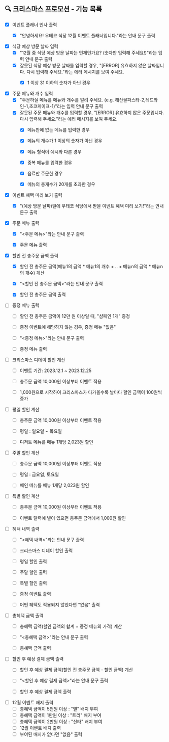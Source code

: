 ## 🔍 크리스마스 프로모션 - 기능 목록

- [x] 이벤트 플래너 인사 출력
  - [x] "안녕하세요! 우테코 식당 12월 이벤트 플래너입니다."라는 안내 문구 출력


- [x] 식당 예상 방문 날짜 입력
  - [x] "12월 중 식당 예상 방문 날짜는 언제인가요? (숫자만 입력해 주세요!)"라는 입력 안내 문구 출력
  - [x] 잘못된 식당 예상 방문 날짜를 입력할 경우, "[ERROR] 유효하지 않은 날짜입니다. 다시 입력해 주세요."라는 에러 메시지를 보여 주세요.
    - [x] 1 이상 31 이하의 숫자가 아닌 경우


- [x] 주문 메뉴와 개수 입력
  - [x] "주문하실 메뉴를 메뉴와 개수를 알려 주세요. (e.g. 해산물파스타-2,레드와인-1,초코케이크-1)"라는 입력 안내 문구 출력
  - [x] 잘못된 주문 메뉴와 개수를 입력할 경우, "[ERROR] 유효하지 않은 주문입니다. 다시 입력해 주세요."라는 에러 메시지를 보여 주세요.
    - [x] 메뉴판에 없는 메뉴를 입력한 경우
    - [x] 메뉴의 개수가 1 이상의 숫자가 아닌 경우
    - [x] 메뉴 형식이 예시와 다른 경우
    - [x] 중복 메뉴를 입력한 경우
    - [x] 음료만 주문한 경우
    - [x] 메뉴의 총개수가 20개를 초과한 경우


- [x] 이벤트 혜택 미리 보기 출력
  - [x] "(예상 방문 날짜)일에 우테코 식당에서 받을 이벤트 혜택 미리 보기!"라는 안내 문구 출력


- [x] 주문 메뉴 출력
  - [x] "<주문 메뉴>"라는 안내 문구 출력
  - [x] 주문 메뉴 출력


- [x] 할인 전 총주문 금액 출력
  - [x] 할인 전 총주문 금액(메뉴1의 금액 * 메뉴1의 개수 + .. + 메뉴n의 금액 * 메뉴n의 개수) 계산
  - [x] "<할인 전 총주문 금액>"라는 안내 문구 출력
  - [x] 할인 전 총주문 금액 출력


- [ ] 증정 메뉴 출력
  - [ ] 할인 전 총주문 금액이 12만 원 이상일 때, "샴페인 1개" 증정
  - [ ] 증정 이벤트에 해당하지 않는 경우, 증정 메뉴 "없음"
  - [ ] "<증정 메뉴>"라는 안내 문구 출력
  - [ ] 증정 메뉴 출력


- [ ] 크리스마스 디데이 할인 계산
  - [ ] 이벤트 기간: 2023.12.1 ~ 2023.12.25
  - [ ] 총주문 금액 10,000원 이상부터 이벤트 적용
  - [ ] 1,000원으로 시작하여 크리스마스가 다가올수록 날마다 할인 금액이 100원씩 증가


- [ ] 평일 할인 계산
  - [ ] 총주문 금액 10,000원 이상부터 이벤트 적용
  - [ ] 평일 : 일요일 ~ 목요일
  - [ ] 디저트 메뉴를 메뉴 1개당 2,023원 할인


- [ ] 주말 할인 계산
    - [ ] 총주문 금액 10,000원 이상부터 이벤트 적용
    - [ ] 평일 : 금요일, 토요일
    - [ ] 메인 메뉴를 메뉴 1개당 2,023원 할인


- [ ] 특별 할인 계산
  - [ ] 총주문 금액 10,000원 이상부터 이벤트 적용
  - [ ] 이벤트 달력에 별이 있으면 총주문 금액에서 1,000원 할인


- [ ] 혜택 내역 출력
  - [ ] "<혜택 내역>"라는 안내 문구 출력
  - [ ] 크리스마스 디데이 할인 출력
  - [ ] 평일 할인 출력
  - [ ] 주말 할인 출력
  - [ ] 특별 할인 출력
  - [ ] 증정 이벤트 출력
  - [ ] 어떤 혜택도 적용되지 않았다면 "없음" 출력


- [ ] 총혜택 금액 출력
  - [ ] 총혜택 금액(할인 금액의 합계 + 증정 메뉴의 가격) 계산
  - [ ] "<총혜택 금액>"라는 안내 문구 출력
  - [ ] 총혜택 금액 출력
  

- [ ] 할인 후 예상 결제 금액 출력
  - [ ] 할인 후 예상 결제 금액(할인 전 총주문 금액 - 할인 금액) 계산
  - [ ] "<할인 후 예상 결제 금액>"라는 안내 문구 출력
  - [ ] 할인 후 예상 결제 금액 출력


- [ ] 12월 이벤트 배지 출력
  - [ ] 총혜택 금액이 5천원 이상 : "별" 배지 부여
  - [ ] 총혜택 금액이 1만원 이상 : "트리" 배지 부여
  - [ ] 총혜택 금액이 2만원 이상 : "산타" 배지 부여
  - [ ] 12월 이벤트 배지 출력
  - [ ] 부여된 배지가 없다면 "없음" 출력